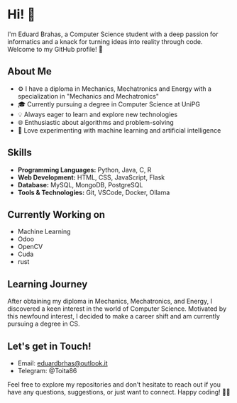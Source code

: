 # Hi! 👋

I'm Eduard Brahas, a Computer Science student with a deep passion for informatics and a knack for turning ideas into reality through code. 
Welcome to my GitHub profile! 🚀

## About Me

- ⚙️ I have a diploma in Mechanics, Mechatronics and Energy with a specialization in "Mechanics and Mechatronics"
- 🎓 Currently pursuing a degree in Computer Science at UniPG
- 💡 Always eager to learn and explore new technologies
- 🌐 Enthusiastic about algorithms and problem-solving
- 🤖 Love experimenting with machine learning and artificial intelligence

## Skills

- **Programming Languages:** Python, Java, C, R
- **Web Development:** HTML, CSS, JavaScript, Flask
- **Database:** MySQL, MongoDB, PostgreSQL
- **Tools & Technologies:** Git, VSCode, Docker, Ollama

## Currently Working on
- Machine Learning
- Odoo
- OpenCV
- Cuda
- rust

## Learning Journey

After obtaining my diploma in Mechanics, Mechatronics, and Energy, I discovered a keen interest in the world of Computer Science. Motivated by this newfound interest, I decided to make a career shift and am currently pursuing a degree in CS.

## Let's get in Touch!

- Email: eduardbrhas@outlook.it
- Telegram: @Toita86

Feel free to explore my repositories and don't hesitate to reach out if you have any questions, suggestions, or just want to connect. 
Happy coding! 👨‍💻
